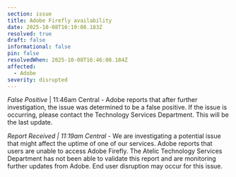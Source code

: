 ```yaml
---
section: issue
title: Adobe Firefly availability
date: 2025-10-08T16:19:08.183Z
resolved: true
draft: false
informational: false
pin: false
resolvedWhen: 2025-10-08T16:46:08.184Z
affected:
  - Adobe
severity: disrupted
---
```

*False Positive* | 11:46am Central - Adobe reports that after further investigation, the issue was determined to be a false positive. If the issue is occurring, please contact the Technology Services Department. This will be the last update.

*Report Received | 11:19am Central* - We are investigating a potential issue that might affect the uptime of one of our services. Adobe reports that users are unable to access Adobe Firefly. The Atelic Technology Services Department has not been able to validate this report and are monitoring further updates from Adobe. End user disruption may occur for this issue.